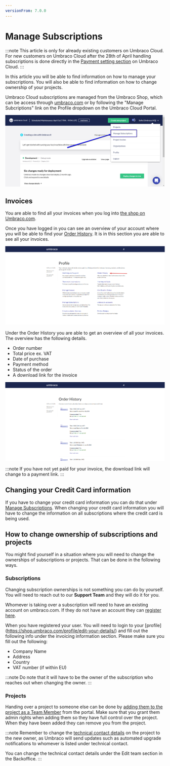 ```yaml
---
versionFrom: 7.0.0
---
```


# Manage Subscriptions

:::note
This article is only for already existing customers on Umbraco Cloud.
For new customers on Umbraco Cloud after the 28th of April handling subscriptions is done directly in the [Payment setting section](..\Project-settings\#Payment) on Umbraco Cloud.
:::

In this article you will be able to find information on how to manage your subscriptions. You will also be able to find information on how to change ownership of your projects.

Umbraco Cloud subscriptions are managed from the Umbraco Shop, which can be access through [umbraco.com](https://umbraco.com) or by following the "Manage Subcriptions" link on the Profile dropdown on the Umbraco Cloud Portal.

![Manage Subscriptions](images/manage-subscriptions.png)

## Invoices

You are able to find all your invoices when you log into [the shop on Umbraco.com](https://shop.umbraco.com/profile/sign-in?returnURL=%2fprofile).

Once you have logged in you can see an overview of your account where you will be able to find your [Order History](https://shop.umbraco.com/profile/options/order-history/). It is in this section you are able to see all your invoices.

![Overview of your account](images/account-overview.png)

Under the Order History you are able to get an overview of all your invoices. The overview has the following details.

- Order number
- Total price ex. VAT
- Date of purchase
- Payment method
- Status of the order
- A download link for the invoice

![Order History](images/order-history.png)

:::note
If you have not yet paid for your invoice, the download link will change to a payment link.
:::

## Changing your Credit Card information

If you have to change your credit card information you can do that under [Manage Subscriptions](https://shop.umbraco.com/profile/options/manage-subscriptions/). When changing your credit card information you will have to change the information on all subscriptions where the credit card is being used.

## How to change ownership of subscriptions and projects

You might find yourself in a situation where you will need to change the ownerships of subscriptions or projects. That can be done in the following ways.

### Subscriptions

Changing subscription ownerships is not something you can do by yourself. You will need to reach out to our __Support Team__ and they will do it for you.

Whomever is taking over a subscription will need to have an existing account on umbraco.com. If they do not have an account they can [register here](https://shop.umbraco.com/profile/register).

When you have registered your user. You will need to login to your [profile] (https://shop.umbraco.com/profile/edit-your-details/) and fill out the following info under the invoicing information section. Please make sure you fill out the following:

- Company Name 
- Address
- Country 
- VAT number (if within EU)


:::note
Do note that it will have to be the owner of the subscription who reaches out when changing the owner.
:::

### Projects

Handing over a project to someone else can be done by [adding them to the project as a Team Member](../Team-Members) from the portal. Make sure that you grant them admin rights when adding them so they have full control over the project. When they have been added they can remove you from the project.

:::note
Remember to change the [technical contact details](../Team-Members/Technical-Contact) on the project to the new owner, as Umbraco will send updates such as automated upgrade notifications to whomever is listed under technical contact.

You can change the technical contact details under the Edit team section in the Backoffice.
:::
